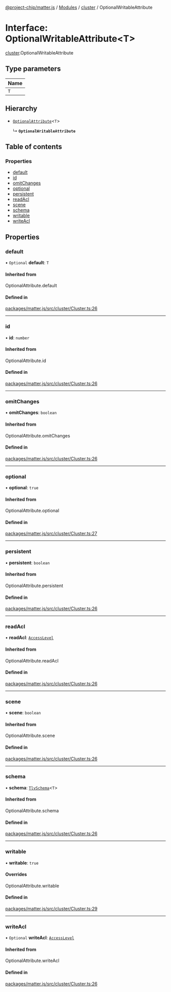 [@project-chip/matter.js](../README.md) / [Modules](../modules.md) / [cluster](../modules/cluster.md) / OptionalWritableAttribute

# Interface: OptionalWritableAttribute<T\>

[cluster](../modules/cluster.md).OptionalWritableAttribute

## Type parameters

| Name |
| :------ |
| `T` |

## Hierarchy

- [`OptionalAttribute`](../modules/cluster.md#optionalattribute)<`T`\>

  ↳ **`OptionalWritableAttribute`**

## Table of contents

### Properties

- [default](cluster.OptionalWritableAttribute.md#default)
- [id](cluster.OptionalWritableAttribute.md#id)
- [omitChanges](cluster.OptionalWritableAttribute.md#omitchanges)
- [optional](cluster.OptionalWritableAttribute.md#optional)
- [persistent](cluster.OptionalWritableAttribute.md#persistent)
- [readAcl](cluster.OptionalWritableAttribute.md#readacl)
- [scene](cluster.OptionalWritableAttribute.md#scene)
- [schema](cluster.OptionalWritableAttribute.md#schema)
- [writable](cluster.OptionalWritableAttribute.md#writable)
- [writeAcl](cluster.OptionalWritableAttribute.md#writeacl)

## Properties

### default

• `Optional` **default**: `T`

#### Inherited from

OptionalAttribute.default

#### Defined in

[packages/matter.js/src/cluster/Cluster.ts:26](https://github.com/project-chip/matter.js/blob/5bdbf8d/packages/matter.js/src/cluster/Cluster.ts#L26)

___

### id

• **id**: `number`

#### Inherited from

OptionalAttribute.id

#### Defined in

[packages/matter.js/src/cluster/Cluster.ts:26](https://github.com/project-chip/matter.js/blob/5bdbf8d/packages/matter.js/src/cluster/Cluster.ts#L26)

___

### omitChanges

• **omitChanges**: `boolean`

#### Inherited from

OptionalAttribute.omitChanges

#### Defined in

[packages/matter.js/src/cluster/Cluster.ts:26](https://github.com/project-chip/matter.js/blob/5bdbf8d/packages/matter.js/src/cluster/Cluster.ts#L26)

___

### optional

• **optional**: ``true``

#### Inherited from

OptionalAttribute.optional

#### Defined in

[packages/matter.js/src/cluster/Cluster.ts:27](https://github.com/project-chip/matter.js/blob/5bdbf8d/packages/matter.js/src/cluster/Cluster.ts#L27)

___

### persistent

• **persistent**: `boolean`

#### Inherited from

OptionalAttribute.persistent

#### Defined in

[packages/matter.js/src/cluster/Cluster.ts:26](https://github.com/project-chip/matter.js/blob/5bdbf8d/packages/matter.js/src/cluster/Cluster.ts#L26)

___

### readAcl

• **readAcl**: [`AccessLevel`](../enums/cluster.AccessLevel.md)

#### Inherited from

OptionalAttribute.readAcl

#### Defined in

[packages/matter.js/src/cluster/Cluster.ts:26](https://github.com/project-chip/matter.js/blob/5bdbf8d/packages/matter.js/src/cluster/Cluster.ts#L26)

___

### scene

• **scene**: `boolean`

#### Inherited from

OptionalAttribute.scene

#### Defined in

[packages/matter.js/src/cluster/Cluster.ts:26](https://github.com/project-chip/matter.js/blob/5bdbf8d/packages/matter.js/src/cluster/Cluster.ts#L26)

___

### schema

• **schema**: [`TlvSchema`](../classes/tlv.TlvSchema.md)<`T`\>

#### Inherited from

OptionalAttribute.schema

#### Defined in

[packages/matter.js/src/cluster/Cluster.ts:26](https://github.com/project-chip/matter.js/blob/5bdbf8d/packages/matter.js/src/cluster/Cluster.ts#L26)

___

### writable

• **writable**: ``true``

#### Overrides

OptionalAttribute.writable

#### Defined in

[packages/matter.js/src/cluster/Cluster.ts:29](https://github.com/project-chip/matter.js/blob/5bdbf8d/packages/matter.js/src/cluster/Cluster.ts#L29)

___

### writeAcl

• `Optional` **writeAcl**: [`AccessLevel`](../enums/cluster.AccessLevel.md)

#### Inherited from

OptionalAttribute.writeAcl

#### Defined in

[packages/matter.js/src/cluster/Cluster.ts:26](https://github.com/project-chip/matter.js/blob/5bdbf8d/packages/matter.js/src/cluster/Cluster.ts#L26)
